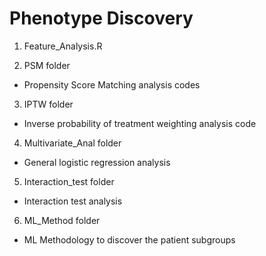 # Phenotype Discovery

1. Feature_Analysis.R

2. PSM folder
- Propensity Score Matching analysis codes

3. IPTW folder
- Inverse probability of treatment weighting analysis code

4. Multivariate_Anal folder
- General logistic regression analysis

5. Interaction_test folder
- Interaction test analysis

6. ML_Method folder
- ML Methodology to discover the patient subgroups
